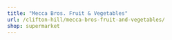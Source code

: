 ```yaml
---
title: "Mecca Bros. Fruit & Vegetables"
url: /clifton-hill/mecca-bros-fruit-and-vegetables/
shop: supermarket
---
```

